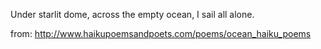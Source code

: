 Under starlit dome,
across the empty ocean,
I sail all alone.

from: http://www.haikupoemsandpoets.com/poems/ocean_haiku_poems
